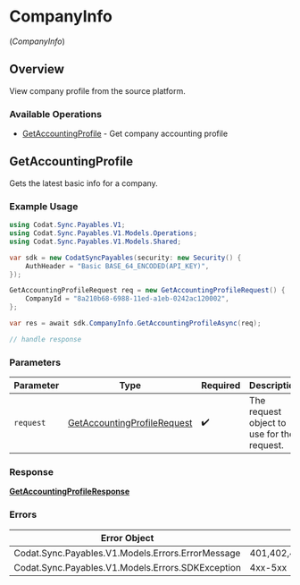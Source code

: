 # CompanyInfo
(*CompanyInfo*)

## Overview

View company profile from the source platform.

### Available Operations

* [GetAccountingProfile](#getaccountingprofile) - Get company accounting profile

## GetAccountingProfile

Gets the latest basic info for a company.

### Example Usage

```csharp
using Codat.Sync.Payables.V1;
using Codat.Sync.Payables.V1.Models.Operations;
using Codat.Sync.Payables.V1.Models.Shared;

var sdk = new CodatSyncPayables(security: new Security() {
    AuthHeader = "Basic BASE_64_ENCODED(API_KEY)",
});

GetAccountingProfileRequest req = new GetAccountingProfileRequest() {
    CompanyId = "8a210b68-6988-11ed-a1eb-0242ac120002",
};

var res = await sdk.CompanyInfo.GetAccountingProfileAsync(req);

// handle response
```

### Parameters

| Parameter                                                                             | Type                                                                                  | Required                                                                              | Description                                                                           |
| ------------------------------------------------------------------------------------- | ------------------------------------------------------------------------------------- | ------------------------------------------------------------------------------------- | ------------------------------------------------------------------------------------- |
| `request`                                                                             | [GetAccountingProfileRequest](../../Models/Operations/GetAccountingProfileRequest.md) | :heavy_check_mark:                                                                    | The request object to use for the request.                                            |

### Response

**[GetAccountingProfileResponse](../../Models/Operations/GetAccountingProfileResponse.md)**

### Errors

| Error Object                                      | Status Code                                       | Content Type                                      |
| ------------------------------------------------- | ------------------------------------------------- | ------------------------------------------------- |
| Codat.Sync.Payables.V1.Models.Errors.ErrorMessage | 401,402,403,404,409,429,500,503                   | application/json                                  |
| Codat.Sync.Payables.V1.Models.Errors.SDKException | 4xx-5xx                                           | */*                                               |
